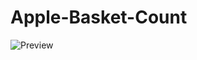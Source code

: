 # Apple-Basket-Count
![Preview](https://github.com/user-attachments/assets/7beda5ae-1304-4ab0-adb3-96046280a0a1)
